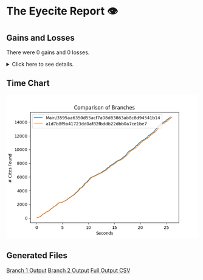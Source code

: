 # The Eyecite Report :eye:



Gains and Losses
---------
There were 0 gains and 0 losses.

<details>
<summary>Click here to see details.</summary>

|     id     |  Gain  |  Loss  |
| ---------- | ------ | ------ |


</details>



Time Chart
---------

![image](https://raw.githubusercontent.com/freelawproject/eyecite/artifacts/177/results/chart.png)


Generated Files
---------

[Branch 1 Output](https://raw.githubusercontent.com/freelawproject/eyecite/artifacts/177/results/3595aa6350d55acf7a08d83863ab8c8d94541b14.json)
[Branch 2 Output](https://raw.githubusercontent.com/freelawproject/eyecite/artifacts/177/results/a1d7b8f9a41723dd0af82fbddb22dbb0a7ce1be7.json)
[Full Output CSV ](https://raw.githubusercontent.com/freelawproject/eyecite/artifacts/177/results/output.csv)

